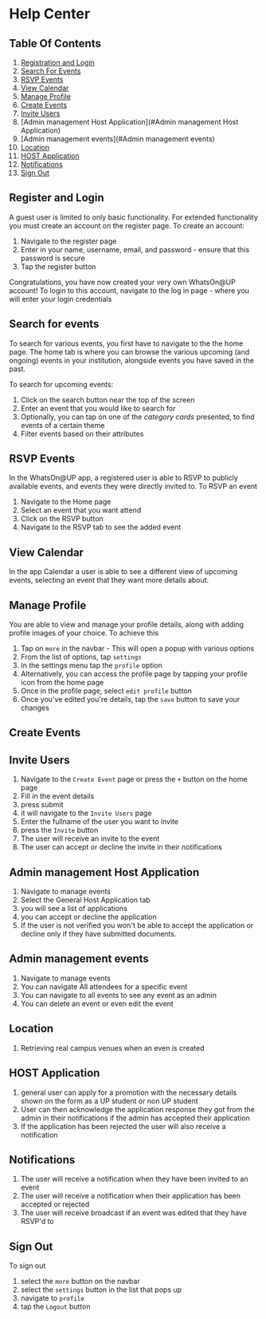 # Help Center
## Table Of Contents
1. [Registration and Login](#register-and-login)
2. [Search For Events](#search-for-events)
3. [RSVP Events](#rsvp-events)
4. [View Calendar](#view-calendar)
5. [Manage Profile](#manage-profile)
6. [Create Events](#create-events)
8. [Invite Users](#invite-users)
9. [Admin management Host Application](#Admin management Host Application)
10. [Admin management events](#Admin management events)
11. [Location](#location)
12. [HOST Application](#host-application)
13. [Notifications](#notifications)
7. [Sign Out](#sign-out)

## Register and Login
A guest user is limited to only basic functionality. For extended functionality you must create an account on the register page. To create an account: <br>
1. Navigate to the register page
2. Enter in your name, username, email, and password - ensure that this password is secure
3. Tap the register button

Congratulations, you have now created your very own WhatsOn@UP account! To login to this account, navigate to the log in page - where you will enter your login credentials

## Search for events
To search for various events, you first have to navigate to the the home page. The home tab is where you can browse the various upcoming (and ongoing) events in your institution, alongside events you have saved in the past.

To search for upcoming events:
1. Click on the search button near the top of the screen
2. Enter an event that you would like to search for
3. Optionally, you can tap on one of the _category cards_ presented, to find events of a certain theme
4. Filter events based on their attributes

## RSVP Events
In the WhatsOn@UP app, a registered user is able to RSVP to publicly available events, and events they were directly invited to. To RSVP an event
1. Navigate to the Home page
2. Select an event that you want attend
3. Click on the RSVP button
4. Navigate to the RSVP tab to see the added event

## View Calendar
In the app Calendar a user is able to see a different view of upcoming events, selecting an event that they want more details about.

## Manage Profile
You are able to view and manage your profile details, along with adding profile images of your choice. To achieve this
1. Tap on `more` in the navbar - This will open a popup with various options
2. From the list of options, tap `settings`
3. In the settings menu tap the `profile` option
3. Alternatively, you can access the profile page by tapping your profile icon from the home page
5. Once in the profile page, select `edit profile` button
6. Once you've edited you're details, tap the `save` button to save your changes


## Create Events
## Invite Users
1. Navigate to the `Create Event` page or press the `+` button on the home page
2. Fill in the event details
3. press submit
4. it will navigate to the `Invite Users` page
5. Enter the fullname of the user you want to invite
6. press the `Invite` button
7. The user will receive an invite to the event
8. The user can accept or decline the invite in their notifications
## Admin management Host Application
1. Navigate to manage events
2. Select the General Host Application tab
3. you will see a list of applications
4. you can accept or decline the application
5. If the user is not verified you won't be able to accept the application or decline only if they have submitted documents.
## Admin management events
1. Navigate to manage events
2. You can navigate All attendees for a specific event
3. You can navigate to all events to see any event as an admin
4. You can delete an event or even edit the event
## Location
1. Retrieving real campus venues when an even is created 

## HOST Application
1. general  user can apply for a promotion with the necessary details shown on the form as a UP student or non UP student
2. User can then acknowledge the application response they got from the admin in their notifications if the admin has accepted their application
3. If the application has been rejected the user will also receive a notification 
## Notifications
1. The user will receive a notification when they have been invited to an event
2. The user will receive a notification when their application has been accepted or rejected
3. The user will receive broadcast if an event was edited that they have RSVP'd to
## Sign Out
To sign out
1. select the `more` button on the navbar
2. select the `settings` button in the list that pops up
3. navigate to `profile`
4. tap the `Logout` button